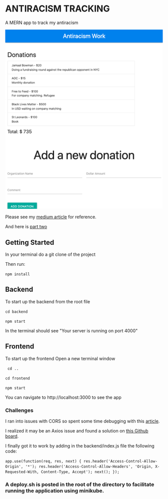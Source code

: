 # ANTIRACISM TRACKING

A MERN app to track my antiracism

![mern-screenshot](nikki-ricks-mern-antiracism.png "Logo Title Text 2")

Please see my [medium article](https://medium.com/weekly-webtips/building-restful-apis-with-node-js-and-express-a9f648219f5b) for reference.

And here is [part two](https://medium.com/@nikki.ricks/mern-part-ii-building-the-frontend-of-a-restful-api-with-react-d10f11a9f19c)

## Getting Started

In your terminal do a git clone of the project

Then run:

`npm install`

## Backend

To start up the backend from the root file

`cd backend`

`npm start`

In the terminal should see "Your server is running on port 4000"

## Frontend

To start up the frontend
Open a new terminal window

` cd ..`

`cd frontend`

`npm start`

You can navigate to http://localhost:3000 to see the app

### Challenges

I ran into issues with CORS so spent some time debugging with this [article](https://stackoverflow.com/questions/43871637/no-access-control-allow-origin-header-is-present-on-the-requested-resource-whe).

I realized it may be an Axios issue and found a solution on [this Github board](https://github.com/axios/axios/issues/853).

I finally got it to work by adding in the backend/index.js file the following code:

`app.use(function(req, res, next) { res.header('Access-Control-Allow-Origin', '*'); res.header('Access-Control-Allow-Headers', 'Origin, X-Requested-With, Content-Type, Accept'); next(); });`

### A deploy.sh is posted in the root of the directory to facilitate running the application using minikube.
